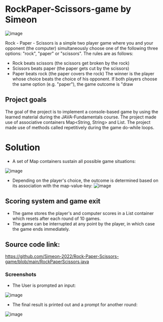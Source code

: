 # RockPaper-Scissors-game by Simeon
![image](https://github.com/Simeon-2022/Rock-Paper-Scissors-game/assets/114140968/81a39076-7501-40ca-95ae-73f7ec7feca9)

Rock - Paper - Scissors is a simple two player game where you and your opponent (the computer) simultaneously choose one of the following three options: "rock", "paper" or "scissors". The rules are as follows:

- Rock beats scissors (the scissors get broken by the rock)
- Scissors beats paper (the paper gets cut by the scissors)
- Paper beats rock (the paper covers the rock)
The winner is the player whose choice beats the choice of his opponent. If both players choose the same option (e.g. "paper"), the game outcome is "draw

## Project goals
The goal of the project is to implement a console-based game by using the learned material during the JAVA-Fundamentals course.
The project made use of associative containers Map<String, String> and List<String>.
The project made use of methods called repetitively during the game do-while loops.

# Solution
- A set of Map containers sustain all possible game situations:
  
![image](https://github.com/Simeon-2022/Rock-Paper-Scissors-game/assets/114140968/66dcb41a-d65d-46d5-a48c-aaecad1bcacd)

- Depending on the player's choice, the outcome is determined based on its association with the map-value-key:
![image](https://github.com/Simeon-2022/Rock-Paper-Scissors-game/assets/114140968/e064978c-4f0a-4528-bd99-11824028ff82)

## Scoring system and game exit
- The game stores the player's and computer scores in a List container which resets after each round of 10 games.
- The game can be interrupted at any point by the player, in which case the game ends immediately.

## Source code link:
https://github.com/Simeon-2022/Rock-Paper-Scissors-game/blob/main/RockPaperScissors.java

### Screenshots
- The User is prompted an input:

![image](https://github.com/Simeon-2022/Rock-Paper-Scissors-game/assets/114140968/cd6bed8d-eb58-4ef3-a251-827faff56c1b)
- The final result is printed out and a prompt for another round:

![image](https://github.com/Simeon-2022/Rock-Paper-Scissors-game/assets/114140968/7e7c037e-871a-48e5-9c2b-d6f9785583b7)


